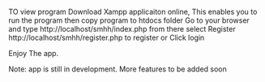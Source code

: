 TO view program
Download Xampp applicaiton online, This enables you to run the program
then copy program to htdocs folder
Go to your browser and type http://localhost/smhh/index.php
from there select Register http://localhost/smhh/register.php to register or Click login

Enjoy The app.

Note: app is still in development. More features to be added soon
